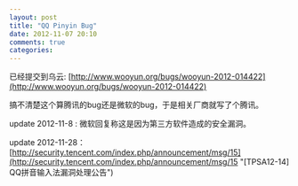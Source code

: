 ```yaml
---
layout: post
title: "QQ Pinyin Bug"
date: 2012-11-07 20:10
comments: true
categories: 
---
```

已经提交到乌云: [http://www.wooyun.org/bugs/wooyun-2012-014422](http://www.wooyun.org/bugs/wooyun-2012-014422)

搞不清楚这个算腾讯的bug还是微软的bug，于是相关厂商就写了个腾讯。

update 2012-11-8 : 微软回复称这是因为第三方软件造成的安全漏洞。

update 2012-11-28：[http://security.tencent.com/index.php/announcement/msg/15](http://security.tencent.com/index.php/announcement/msg/15 "[TPSA12-14] QQ拼音输入法漏洞处理公告")